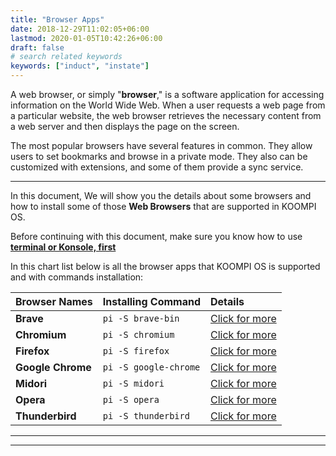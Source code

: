 ```yaml
---
title: "Browser Apps"
date: 2018-12-29T11:02:05+06:00
lastmod: 2020-01-05T10:42:26+06:00
draft: false
# search related keywords
keywords: ["induct", "instate"]
---
```

A web browser, or simply "**browser**," is a software application for accessing information on the World Wide Web. When a user requests a web page from a particular website, the web browser retrieves the necessary content from a web server and then displays the page on the screen. 

The most popular browsers have several features in common. They allow users to set bookmarks and browse in a private mode. They also can be customized with extensions, and some of them provide a sync service. 

---
In this document, We will show you the details about some browsers and how to install some of those **Web Browsers** that are supported in KOOMPI OS.

Before continuing with this document, make sure you know how to use [**terminal or Konsole, first**](#)

In this chart list below is all the browser apps that KOOMPI OS is supported and with commands installation:

| Browser Names  | Installing Command| Details| 
|:-------------|:-------------|:-------------|
| **Brave**|      `pi -S brave-bin`| [Click for more]()|
| **Chromium** |      `pi -S chromium`| [Click for more]()|
| **Firefox** |       `pi -S firefox`| [Click for more]()|
| **Google Chrome** |       `pi -S google-chrome`| [Click for more]()|
| **Midori**|       `pi -S midori`|[Click for more]()|
| **Opera** |      `pi -S opera`|[Click for more]()|
| **Thunderbird** |   `pi -S thunderbird` |[Click for more]()|

---

<!-- # Brave

[Brave web browser](#) is a fast, free and open-source software.It was invented for fighting malware and preventing from tracking while keeping your information safe and secured.

{{< notice note >}}
Brave is the default apps that we use in our KOOMPI OS. And we recommend you guy to use it.
{{< /notice >}}


## How to install Brave
There are various choices you can install brave.

Open terminal either via **Ctrl+Alt+T** keyboard shortcut or by searching for `terminal or konsole`  from app launcher. When it opened, run the command below to install it:

{{% tabs %}}
  {{% tab "First Choice" %}}
   ```
   pi -S brave
   ```
  {{% /tab %}}

  {{% tab "Second Choice" %}}
  ```
  pi -S brave-bin
  ```
  {{% /tab %}}

{{% tabs %}}

{{< notice tip >}}
It will require your password. Your password won't appear on your screen and it is hidden so just typing it down. 
{{< /notice >}}

---

# Chromium
[Chromium browser](#) is an open-source browser project that aims to build a safer, faster, and more stable way for all Internet users to experience the web.

{{< notice info >}}
Unlike Chrome, **Chromium** does not automatically update itself. As a result, you will have to update your browser periodically to ensure you remain on top of the latest security updates and features as they are introduced.
{{< /notice >}}

## How to install Chromium

If you are familiar with using commands, you can simply type this in the terminal:

```
pi -S chromium
```

---
# Firefox

[**Mozilla Firefox** or simply called **Firefox**](#) browser is the default web browser in many open-source Linux distributions and KOOMPI OS is one of them. 

## How to install firefox

As I said before, **Firefox** is available in almost all the open-source distributions out there.

If that’s not the case, you should stick to the official package manager provided by your distribution for installing Firefox. That’s the easiest and best method.

{{< notice tip >}}
Before installing any application, make sure your system is up to date!!!
{{< /notice >}}

You can easily install firefox with only a command:
```
pi -S firefox
```

---

# Google Chrome
A **Google Chrome** App, or commonly just Chrome App, is a web application that runs on the Google 
Chrome web browser. Chrome apps can be obtained from the Chrome Web Store where apps, 
extensions, and themes can be installed or bought.

## How to install Google Chrome
In order to install chrome, all you need to know is its keyword like I have said before. So, the command you need to know it below:

```
pi -S google-chrome
```

---

# Midori
[Midori browser](#) is a lightweight yet powerful web browser which runs just as well on little embedded computers named for delicious pastries as it does on beefy machines with a core temperature exceeding that of planet earth. 

For Midori privacy has been a very important point since its birth for this reason it uses 
DuckDuckGo to ensure better privacy towards users.

## How to install Midori

Midori can be installed within only a command in konsole:
```
pi -S midori
```
 
---

# Opera
[Opera](#) is a freeware web browser for Microsoft Windows, Android, iOS, macOS, and open-source operating systems, developed by Opera Software.

Opera is a Chromium-based browser using the Blink layout engine. It differentiates itself because of a distinct user interface and other features.

## How to install Opera

On open-source operating system, We can install **opera** through many ways. In KOOMPI OS, it has its way, too. You can install it by a command below:
```
pi -S opera
```
---

# Thunderbird

**Mozilla Thunderbird** is a free and open-source, cross-platform email client, news client, RSS, and chat client developed by the Mozilla Foundation. 


{{< notice warning >}}
Before you install Thunderbird, make sure that your computer has the [required libraries](https://www.thunderbird.net/thunderbird/system-requirements/) installed. Missing libraries will cause Thunderbird to be inoperable.
{{< /notice >}}

## How to instal Thunderbird 

To install Thunderbird, we recommended you to install it from package manager.

```
pi -S thunderbird
```

{{< notice note >}}
If you installed thunderbird from outside package manager, you have to make sure that you have installed all its relevant dependencies.
{{< /notice >}}


{{< notice tip >}}
If you face the problem with runnning app, please [click here](#) 
{{< /notice >}} -->

---
